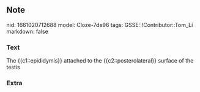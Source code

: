 ## Note
nid: 1661020712688
model: Cloze-7de96
tags: GSSE::!Contributor::Tom_Li
markdown: false

### Text
<div>
  The {{c1::epididymis}} attached to the {{c2::posterolateral}}
  surface of the testis
</div>

### Extra

